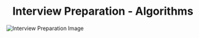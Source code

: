 # <div align="center">Interview Preparation - Algorithms</div>

![Interview Preparation Image](![image](https://user-images.githubusercontent.com/69259692/136694687-0c45af01-f264-4d52-99ad-1990d121bf1f.png)
)
